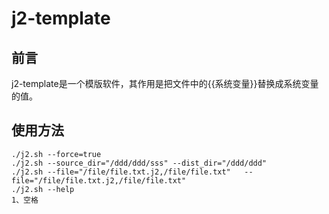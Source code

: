 # j2-template

## 前言

j2-template是一个模版软件，其作用是把文件中的{{系统变量}}替换成系统变量的值。


## 使用方法

```
./j2.sh --force=true
./j2.sh --source_dir="/ddd/ddd/sss" --dist_dir="/ddd/ddd"
./j2.sh --file="/file/file.txt.j2,/file/file.txt"   --file="/file/file.txt.j2,/file/file.txt"
./j2.sh --help
1、空格
```

